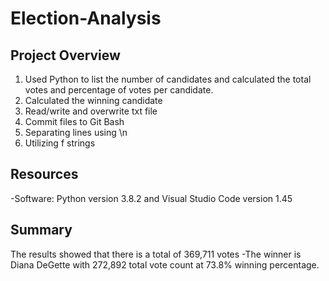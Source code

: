 # Election-Analysis

## Project Overview
1) Used Python to list the number of candidates and calculated the total votes and percentage of votes per candidate.
2) Calculated the winning candidate
3) Read/write and overwrite txt file
4) Commit files to Git Bash
5) Separating lines using \n
6) Utilizing f strings

## Resources
-Software: Python version 3.8.2 and Visual Studio Code version 1.45

## Summary
The results showed that there is a total of 369,711 votes
-The winner is Diana DeGette with 272,892 total vote count at 73.8% winning percentage.
